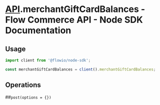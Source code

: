 # [API](README.md).merchantGiftCardBalances - Flow Commerce API - Node SDK Documentation



## Usage

```JavaScript
import client from '@flowio/node-sdk';

const merchantGiftCardBalances = client().merchantGiftCardBalances;
```

## Operations

##`post(options = {})`



